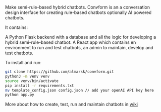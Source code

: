 Make semi-rule-based hybrid chatbots.
Convform is an a conversation design interface for creating rule-based chatbots optionally AI powered chatbots.

It contains:

A Python Flask backend with a database and all the logic for developing a hybrid semi-rule-based chatbot.
A React app which contains en environment to run and test chatbots, an admin to maintain, develop and test chatbots.

To install and run:
```sh
git clone https://github.com/almarsk/convform.git
python3 -m venv venv
source venv/bin/activate
pip install -r requirements.txt
mv template_config.json config.json // add your openAI API key here
python app.py
```

More about how to create, test, run and maintain chatbots in [wiki](https://github.com/almarsk/convform/wiki)
